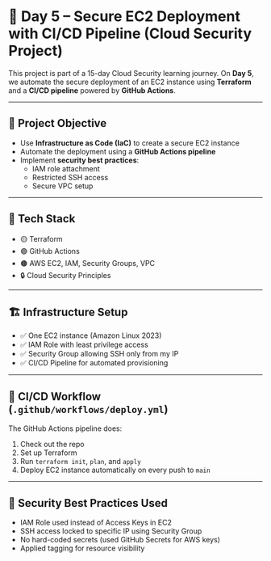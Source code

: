 # 🔐 Day 5 – Secure EC2 Deployment with CI/CD Pipeline (Cloud Security Project)

This project is part of a 15-day Cloud Security learning journey. On **Day 5**, we automate the secure deployment of an EC2 instance using **Terraform** and a **CI/CD pipeline** powered by **GitHub Actions**.

---

## 📌 Project Objective

- Use **Infrastructure as Code (IaC)** to create a secure EC2 instance
- Automate the deployment using a **GitHub Actions pipeline**
- Implement **security best practices**:
  - IAM role attachment
  - Restricted SSH access
  - Secure VPC setup

---

## 🧰 Tech Stack

- 🟡 Terraform
- 🟣 GitHub Actions
- 🟤 AWS EC2, IAM, Security Groups, VPC
- 🔒 Cloud Security Principles

---

## 🏗️ Infrastructure Setup

- ✅ One EC2 instance (Amazon Linux 2023)
- ✅ IAM Role with least privilege access
- ✅ Security Group allowing SSH only from my IP
- ✅ CI/CD Pipeline for automated provisioning

---

## 🔁 CI/CD Workflow (`.github/workflows/deploy.yml`)

The GitHub Actions pipeline does:

1. Check out the repo
2. Set up Terraform
3. Run `terraform init`, `plan`, and `apply`
4. Deploy EC2 instance automatically on every push to `main`

---

## 🔐 Security Best Practices Used

- IAM Role used instead of Access Keys in EC2
- SSH access locked to specific IP using Security Group
- No hard-coded secrets (used GitHub Secrets for AWS keys)
- Applied tagging for resource visibility
